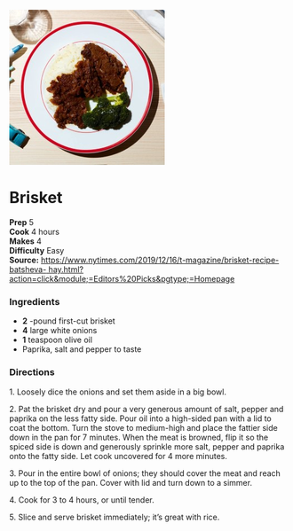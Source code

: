 ![](./images/0e9f3922-40e2-411e-9a06-6553293d5f41.jpg)

#  Brisket

**Prep** 5  
**Cook** 4 hours  
**Makes** 4  
**Difficulty** Easy  
**Source:** [https://www.nytimes.com/2019/12/16/t-magazine/brisket-recipe-batsheva-
hay.html?action=click&module;=Editors%20Picks&pgtype;=Homepage](https://www.nytimes.com/2019/12/16/t-magazine/brisket-recipe-batsheva-hay.html?action=click&module=Editors%20Picks&pgtype=Homepage)

###  Ingredients

  *  **2** -pound first-cut brisket
  *  **4** large white onions
  *  **1** teaspoon olive oil
  * Paprika, salt and pepper to taste

###  Directions

1\. Loosely dice the onions and set them aside in a big bowl.

2\. Pat the brisket dry and pour a very generous amount of salt, pepper and
paprika on the less fatty side. Pour oil into a high-sided pan with a lid to
coat the bottom. Turn the stove to medium-high and place the fattier side down
in the pan for 7 minutes. When the meat is browned, flip it so the spiced side
is down and generously sprinkle more salt, pepper and paprika onto the fatty
side. Let cook uncovered for 4 more minutes.

3\. Pour in the entire bowl of onions; they should cover the meat and reach up
to the top of the pan. Cover with lid and turn down to a simmer.

4\. Cook for 3 to 4 hours, or until tender.

5\. Slice and serve brisket immediately; it’s great with rice.

